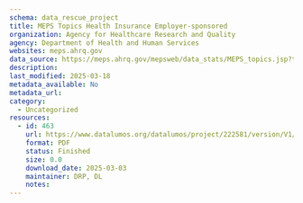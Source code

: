 ```yaml
---
schema: data_rescue_project 
title: MEPS Topics Health Insurance Employer-sponsored
organization: Agency for Healthcare Research and Quality
agency: Department of Health and Human Services
websites: meps.ahrq.gov
data_source: https://meps.ahrq.gov/mepsweb/data_stats/MEPS_topics.jsp?topicid=7Z2
description: 
last_modified: 2025-03-18
metadata_available: No
metadata_url: 
category:
  - Uncategorized
resources:
  - id: 463
    url: https://www.datalumos.org/datalumos/project/222581/version/V1/view
    format: PDF
    status: Finished
    size: 0.0
    download_date: 2025-03-03
    maintainer: DRP, DL
    notes: 
---
```

